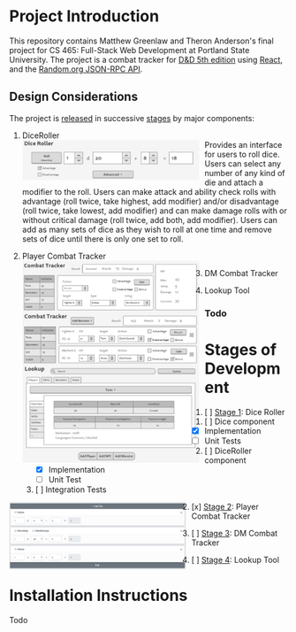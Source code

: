 # Project Introduction
This repository contains Matthew Greenlaw and Theron Anderson's final project for CS 465: Full-Stack Web Development at Portland State University. The project is a combat tracker for [D&D 5th edition](https://en.wikipedia.org/wiki/Editions_of_Dungeons_%26_Dragons#Dungeons_&_Dragons_5th_edition) using [React](https://reactjs.org/), and the [Random.org JSON-RPC API](https://api.random.org/json-rpc/2). 

## Design Considerations
The project is [released](https://github.com/MatthewGreenlaw/5eCombatTracker/releases) in successive [stages](#stages-of-development) by major components:
1. DiceRoller  
<img src="ReadmePictures/DiceRoller_wireframe.png"
     alt="Wireframe for DiceRoller component"
     style="float: left; margin-right: 10px; max-width: 320px;" />
Provides an interface for users to roll dice. Users can select any number of any kind of die and attach a modifier to the roll. Users can make attack and ability check rolls with advantage (roll twice, take highest, add modifier) and/or disadvantage (roll twice, take lowest, add modifier) and can make damage rolls with or without critical damage (roll twice, add both, add modifier). Users can add as many sets of dice as they wish to roll at one time and remove sets of dice until there is only one set to roll.  

2. Player Combat Tracker  
<img src="ReadmePictures/PlayerCombatTracker_wireframe.png"
     alt="Wireframe for PlayerCombatTracker component"
     style="float: left; margin-right: 10px; max-width: 320px;" />

3. DM Combat Tracker  
<img src="ReadmePictures/DMCombatTracker_wireframe.png"
     alt="Wireframe for DMCombatTracker component"
     style="float: left; margin-right: 10px; max-width: 320px;" />

4. Lookup Tool  
<img src="ReadmePictures/LookupTool_wireframe.png"
     alt="Wireframe for /LookupTool component"
     style="float: left; margin-right: 10px; max-width: 320px;" />

### Todo


# Stages of Development
1. [ ] [Stage 1](https://github.com/MatthewGreenlaw/5eCombatTracker/releases/tag/Stage-1): Dice Roller
   1. [ ] Dice component
      * [x] Implementation
      * [ ] Unit Tests
   2. [ ] DiceRoller component
      * [x] Implementation
      * [ ] Unit Test
   3. [ ] Integration Tests

<img src="ReadmePictures/DiceRoller_completed.png"
     alt="Completed DiceRoller component"
     style="float: left; margin-right: 10px; max-width: 320px;" />

2. [x] [Stage 2](https://github.com/MatthewGreenlaw/5eCombatTracker/releases/tag/Stage-2): Player Combat Tracker



3. [ ] [Stage 3](https://github.com/MatthewGreenlaw/5eCombatTracker/releases/tag/Stage-3): DM Combat Tracker


4. [ ] [Stage 4](https://github.com/MatthewGreenlaw/5eCombatTracker/releases/tag/Stage-4): Lookup Tool


# Installation Instructions

Todo